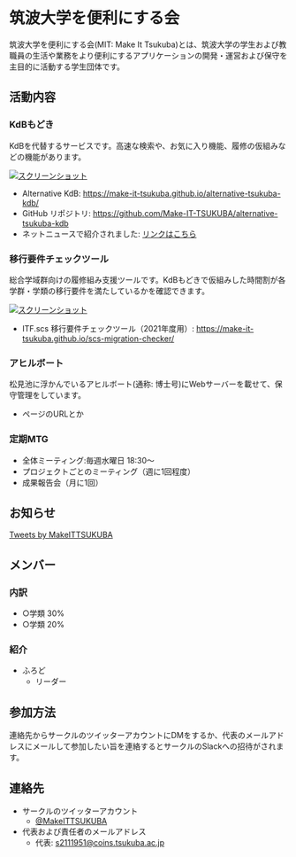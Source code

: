 # 筑波大学を便利にする会
筑波大学を便利にする会(MIT: Make It Tsukuba)とは、筑波大学の学生および教職員の生活や業務をより便利にするアプリケーションの開発・運営および保守を主目的に活動する学生団体です。

## 活動内容
### KdBもどき
KdBを代替するサービスです。高速な検索や、お気に入り機能、履修の仮組みなどの機能があります。

<a href="https://i.imgur.com/IYkWCJf.png" rel="nofollow noopener noreferrer" target="_blank"><img src="https://i.imgur.com/IYkWCJf.png" alt="スクリーンショット" /></a>

- Alternative KdB: <a href="https://make-it-tsukuba.github.io/alternative-tsukuba-kdb/" target="_blank" rel="noopener">https://make-it-tsukuba.github.io/alternative-tsukuba-kdb/</a>
- GitHub リポジトリ: <a href="https://github.com/Make-IT-TSUKUBA/alternative-tsukuba-kdb/" target="_blank" rel="noopener">https://github.com/Make-IT-TSUKUBA/alternative-tsukuba-kdb</a>
- ネットニュースで紹介されました: <a href="https://news.yahoo.co.jp/articles/5d85475cff6b4e2a7b19bed6d822b2f26ad1235a" target="_blank" rel="noopener">リンクはこちら</a>

### 移行要件チェックツール
総合学域群向けの履修組み支援ツールです。KdBもどきで仮組みした時間割が各学群・学類の移行要件を満たしているかを確認できます。

<a href="https://i.imgur.com/wHmLIwB.png" rel="nofollow noopener noreferrer" target="_blank"><img src="https://i.imgur.com/wHmLIwB.png" alt="スクリーンショット" /></a>

- ITF.scs 移行要件チェックツール（2021年度用）: <a href="https://make-it-tsukuba.github.io/scs-migration-checker/" target="_blank" rel="noopener">https://make-it-tsukuba.github.io/scs-migration-checker/</a>  

### アヒルボート
松見池に浮かんでいるアヒルボート(通称: 博士号)にWebサーバーを載せて、保守管理をしています。

- ページのURLとか

### 定期MTG
- 全体ミーティング:毎週水曜日 18:30～
- プロジェクトごとのミーティング（週に1回程度）
- 成果報告会（月に1回）

## お知らせ

<a class="twitter-timeline" data-lang="ja" data-width="400" data-height="600" data-dnt="true" href="https://twitter.com/MakeITTSUKUBA?ref_src=twsrc%5Etfw">Tweets by MakeITTSUKUBA</a> <script async src="https://platform.twitter.com/widgets.js" charset="utf-8"></script>

## メンバー

### 内訳

- ○学類 30%
- ○学類 20%

### 紹介

- ふろど
    - リーダー

## 参加方法
連絡先からサークルのツイッターアカウントにDMをするか、代表のメールアドレスにメールして参加したい旨を連絡するとサークルのSlackへの招待がされます。

## 連絡先

- サークルのツイッターアカウント
    - <a href="https://twitter.com/MakeITTSUKUBA" target="_blank" rel="noopener">@MakeITTSUKUBA</a>
- 代表および責任者のメールアドレス
    - 代表: [s2111951@coins.tsukuba.ac.jp](mailto:s2111951@coins.tsukuba.ac.jp)


